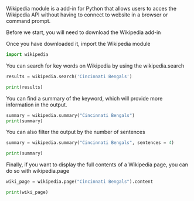 Wikipedia module is a add-in for Python that allows users to acces the Wikipedia API without having to connect to website in a browser or command prompt. 

Before we start, you will need to download the Wikipedia add-in

Once you have downloaded it, import the Wikipedia module

``` python
import wikipedia
```

You can search for key words on Wikipedia by using the wikipedia.search

``` python
results = wikipedia.search('Cincinnati Bengals')

print(results)
```

You can find a summary of the keyword, which will provide more information in the output.

``` python
summary = wikipedia.summary("Cincinnati Bengals")
print(summary)
```
You can also filter the output by the number of sentences

``` python
summary = wikipedia.summary("Cincinnati Bengals", sentences = 4)

print(summary)
```
Finally, if you want to display the full contents of a Wikipedia page, you can do so with wikipedia.page

``` python
wiki_page = wikipedia.page("Cincinnati Bengals").content

print(wiki_page)
```

